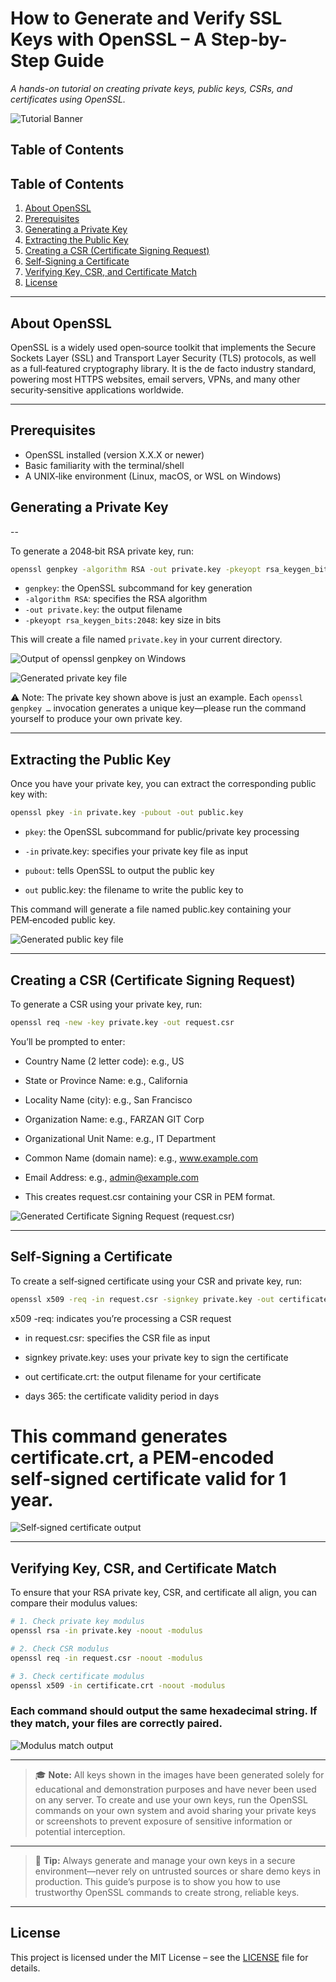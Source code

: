 # How to Generate and Verify SSL Keys with OpenSSL – A Step-by-Step Guide

_A hands-on tutorial on creating private keys, public keys, CSRs, and certificates using OpenSSL._



![Tutorial Banner](images/banner.png)



## Table of Contents


## Table of Contents
1. [About OpenSSL](#about-openssl)
2. [Prerequisites](#prerequisites)
3. [Generating a Private Key](#generating-a-private-key)
4. [Extracting the Public Key](#extracting-the-public-key)
5. [Creating a CSR (Certificate Signing Request)](#creating-a-csr-certificate-signing-request)
6. [Self-Signing a Certificate](#self-signing-a-certificate)
7. [Verifying Key, CSR, and Certificate Match](#verifying-key-csr-and-certificate-match)
8. [License](#license)

---

## About OpenSSL

OpenSSL is a widely used open‑source toolkit that implements the Secure Sockets Layer (SSL) and Transport Layer Security (TLS) protocols, as well as a full‑featured cryptography library. It is the de facto industry standard, powering most HTTPS websites, email servers, VPNs, and many other security‑sensitive applications worldwide.




---
## Prerequisites

- OpenSSL installed (version X.X.X or newer)
- Basic familiarity with the terminal/shell
- A UNIX‑like environment (Linux, macOS, or WSL on Windows)

## Generating a Private Key

--

To generate a 2048‑bit RSA private key, run:

```bash
openssl genpkey -algorithm RSA -out private.key -pkeyopt rsa_keygen_bits:2048
```

- `genpkey`: the OpenSSL subcommand for key generation
- `-algorithm RSA`: specifies the RSA algorithm
- `-out private.key`: the output filename
- `-pkeyopt rsa_keygen_bits:2048`: key size in bits

This will create a file named `private.key` in your current directory.

![Output of openssl genpkey on Windows](images/genpkey-output.png)

![Generated private key file](images/private.png)

⚠️ Note: The private key shown above is just an example. Each `openssl genpkey …` invocation generates a unique key—please run the command yourself to produce your own private key.

---

## Extracting the Public Key

Once you have your private key, you can extract the corresponding public key with:

```bash
openssl pkey -in private.key -pubout -out public.key
```

- `pkey`: the OpenSSL subcommand for public/private key processing

- `-in` private.key: specifies your private key file as input

- `pubout`: tells OpenSSL to output the public key

- `out` public.key: the filename to write the public key to

This command will generate a file named public.key containing your PEM‑encoded public key.

![Generated public key file](images/public.png)

---

## Creating a CSR (Certificate Signing Request)

To generate a CSR using your private key, run:

```bash
openssl req -new -key private.key -out request.csr
```

You’ll be prompted to enter:

- Country Name (2 letter code): e.g., US

- State or Province Name: e.g., California

- Locality Name (city): e.g., San Francisco

- Organization Name: e.g., FARZAN GIT Corp

- Organizational Unit Name: e.g., IT Department

- Common Name (domain name): e.g., www.example.com

- Email Address: e.g., admin@example.com

- This creates request.csr containing your CSR in PEM format.

![Generated Certificate Signing Request (request.csr)](images/request_csr.png)

---

## Self-Signing a Certificate

To create a self‑signed certificate using your CSR and private key, run:

```bash
openssl x509 -req -in request.csr -signkey private.key -out certificate.crt -days 365
```

x509 -req: indicates you’re processing a CSR request

- in request.csr: specifies the CSR file as input

- signkey private.key: uses your private key to sign the certificate

- out certificate.crt: the output filename for your certificate

- days 365: the certificate validity period in days

# This command generates certificate.crt, a PEM‑encoded self‑signed certificate valid for 1 year.

![Self‑signed certificate output](images/certificate-output.png)

---

## Verifying Key, CSR, and Certificate Match

To ensure that your RSA private key, CSR, and certificate all align, you can compare their modulus values:

```bash
# 1. Check private key modulus
openssl rsa -in private.key -noout -modulus

# 2. Check CSR modulus
openssl req -in request.csr -noout -modulus

# 3. Check certificate modulus
openssl x509 -in certificate.crt -noout -modulus

```

### Each command should output the same hexadecimal string. If they match, your files are correctly paired.

![Modulus match output](images/modulus-match.png)


---

> 🎓 **Note:** All keys shown in the images have been generated solely for educational and demonstration purposes and have never been used on any server. To create and use your own keys, run the OpenSSL commands on your own system and avoid sharing your private keys or screenshots to prevent exposure of sensitive information or potential interception.

---
> 🚀 **Tip:** Always generate and manage your own keys in a secure environment—never rely on untrusted sources or share demo keys in production. This guide’s purpose is to show you how to use trustworthy OpenSSL commands to create strong, reliable keys.
---



## License

This project is licensed under the MIT License – see the [LICENSE](LICENSE) file for details.
